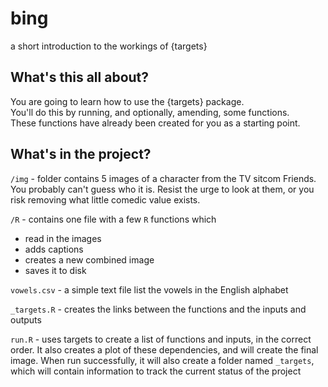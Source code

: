 # bing
a short introduction to the workings of {targets} 



## What's this all about?

You are going to learn how to use the {targets} package.   
You'll do this by running, and optionally, amending, some functions.   
These functions have already been created for you as a starting point.   

## What's in the project?

`/img` -  folder contains 5 images of a character from the TV sitcom Friends.  
You probably can't guess who it is. Resist the urge to look at them, or you risk removing what little comedic value exists.  

`/R` - contains one file with a few `R` functions which 
 - read in the images  
 - adds captions  
 - creates a  new combined image  
 - saves it to disk 

`vowels.csv` - a simple text file list the vowels in the English alphabet

`_targets.R` - creates the links between the functions and the inputs and outputs

`run.R` - uses targets to create a list of functions and inputs, in the correct order. It also creates a plot of these dependencies, and will create the final image. When run successfully, it will also create a folder named `_targets`, which will contain information to track the current status of the project


